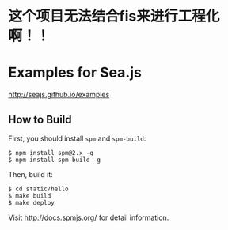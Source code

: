 # 这个项目无法结合fis来进行工程化啊！！

# Examples for Sea.js

<http://seajs.github.io/examples>


How to Build
------------

First, you should install `spm` and `spm-build`:

```
$ npm install spm@2.x -g
$ npm install spm-build -g
```

Then, build it:

```
$ cd static/hello
$ make build
$ make deploy
```

Visit <http://docs.spmjs.org/> for detail information.

